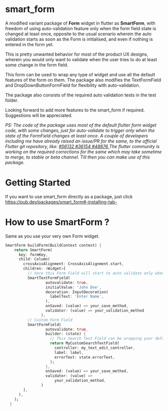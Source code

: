 # smart_form
A modified variant package of <b>Form</b> widget in flutter as <b>SmartForm</b>, with freedom of using auto-validation 
feature only when the form field state is changed at least once, opposite to the usual scenario wherein 
the auto validation starts as soon as the Form is initialised, and even if nothing is entered in the form yet. 

This is pretty unwanted behavior for most of the product UX designs, wherein you would only want to validate when the 
user tries to do at least some change in the form field.

This form can be used to wrap any type of widget and use all the default features of the form on them. 
The package also modifies the TextFormField and DropDownButtonFormField for flexibility with auto-validation. 

The package also consists of the required auto validation tests in the test folder.

Looking forward to add more features to the smart_form if required.
Suggestions will be appreciated.

*PS:
The code of the package uses most of the default flutter form widget code, with some changes, just for auto-validate 
to trigger only when the state of the FormField changes at least once. 
A couple of developers including me have already raised an issue/PR for the same, to the official Flutter git repository, like:
<a href='https://github.com/flutter/flutter/pull/56132'> #56132 </a> <a href='https://github.com/flutter/flutter/issues/36154'> #36154 </a> <a href='https://github.com/flutter/flutter/pull/48876'> #48876 </a>
The flutter community is working on the required corrections for the same which may take sometime to merge, 
to stable or beta channel.
Till then you can make use of this package.*

# Getting Started
If you want to use smart_form directly as a package, just click https://pub.dev/packages/smart_form#-installing-tab-


# How to use SmartForm ?

Same as you use your very own Form widget.

```dart
SmartForm buildForm(BuildContext context) {
    return SmartForm(
      key: formKey,
      child: Column(
        crossAxisAlignment: CrossAxisAlignment.start,
        children: <Widget>[
          // here this Form Field will start to auto validate only when the text field value is entered or changed at least once
          SmartTextFormField(
                  autovalidate: true,
                  initialValue: 'John Doe',
                  decoration: InputDecoration(
                    labelText: 'Enter Name',
                  ),
                  onSaved: (value) => your_save_method,             
                  validator: (value) => your_validation_method
                ),
          // Custom Form Field 
          SmartFormField(
                  autovalidate: true,
                  builder: (state) {
                    // This Search Text Field can be wrapping your default TextField internally
                    return MyCustomSearchTextField(
                      controller: my_text_edit_controller,
                      label: label,
                      errorText: state.errorText,
                    );
                  },
                  onSaved: (value) => your_save_method,
                  validator: (value) =>
                      your_validation_method,
                )
        ],
      ),
    );
  }
```
